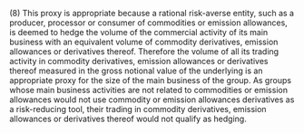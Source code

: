 (8) This proxy is appropriate because a rational risk-averse entity, such as a producer, processor or consumer of commodities or emission allowances, is deemed to hedge the volume of the commercial activity of its main business with an equivalent volume of commodity derivatives, emission allowances or derivatives thereof. Therefore the volume of all its trading activity in commodity derivatives, emission allowances or derivatives thereof measured in the gross notional value of the underlying is an appropriate proxy for the size of the main business of the group. As groups whose main business activities are not related to commodities or emission allowances would not use commodity or emission allowances derivatives as a risk-reducing tool, their trading in commodity derivatives, emission allowances or derivatives thereof would not qualify as hedging.
